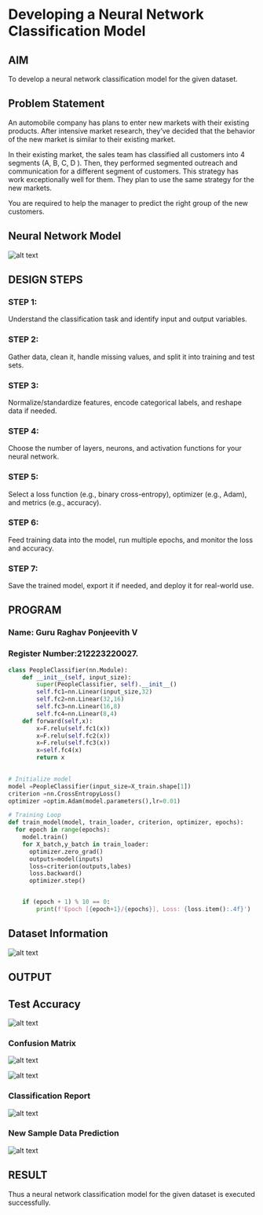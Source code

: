 # Developing a Neural Network Classification Model

## AIM

To develop a neural network classification model for the given dataset.

## Problem Statement

An automobile company has plans to enter new markets with their existing products. After intensive market research, they’ve decided that the behavior of the new market is similar to their existing market.

In their existing market, the sales team has classified all customers into 4 segments (A, B, C, D ). Then, they performed segmented outreach and communication for a different segment of customers. This strategy has work exceptionally well for them. They plan to use the same strategy for the new markets.

You are required to help the manager to predict the right group of the new customers.

## Neural Network Model

![alt text](image.png)

## DESIGN STEPS

### STEP 1:
Understand the classification task and identify input and output variables.

### STEP 2:
Gather data, clean it, handle missing values, and split it into training and test sets.
### STEP 3:
Normalize/standardize features, encode categorical labels, and reshape data if needed.
### STEP 4:
Choose the number of layers, neurons, and activation functions for your neural network.

### STEP 5:
Select a loss function (e.g., binary cross-entropy), optimizer (e.g., Adam), and metrics (e.g., accuracy).


### STEP 6:
Feed training data into the model, run multiple epochs, and monitor the loss and accuracy.

### STEP 7:
Save the trained model, export it if needed, and deploy it for real-world use.


## PROGRAM

### Name: Guru Raghav Ponjeevith V
### Register Number:212223220027.

```python
class PeopleClassifier(nn.Module):
    def __init__(self, input_size):
        super(PeopleClassifier, self).__init__()
        self.fc1=nn.Linear(input_size,32)
        self.fc2=nn.Linear(32,16)
        self.fc3=nn.Linear(16,8)
        self.fc4=nn.Linear(8,4)
    def forward(self,x):
        x=F.relu(self.fc1(x))
        x=F.relu(self.fc2(x))
        x=F.relu(self.fc3(x))
        x=self.fc4(x)
        return x
        

```
```python
# Initialize model
model =PeopleClassifier(input_size=X_train.shape[1])
criterion =nn.CrossEntropyLoss()
optimizer =optim.Adam(model.parameters(),lr=0.01)


```
```python
# Training Loop
def train_model(model, train_loader, criterion, optimizer, epochs):
  for epoch in range(epochs):
    model.train()
    for X_batch,y_batch in train_loader:
      optimizer.zero_grad()
      outputs=model(inputs)
      loss=criterion(outputs,labes)
      loss.backward()
      optimizer.step()


    if (epoch + 1) % 10 == 0:
        print(f'Epoch [{epoch+1}/{epochs}], Loss: {loss.item():.4f}')
```



## Dataset Information

![alt text]({2516E122-7EDE-4EAE-9A34-804D4D80D31A}.png)

## OUTPUT
## Test Accuracy
![alt text]({4AF699FD-2640-4E24-B520-4B3233B363AA}.png)

### Confusion Matrix

![alt text]({1C964C49-ABD3-4B0A-A606-347C271EA00F}.png)



![alt text]({0780C656-6CB5-4B91-B44E-4D07F03365BC}.png)

### Classification Report
![alt text]({4B3B9A44-A363-44DC-A744-E959F1BA15DF}.png)


### New Sample Data Prediction
![alt text](<Screenshot 2025-03-10 124138.png>)
## RESULT
Thus a neural network classification model for the given dataset is executed successfully.
